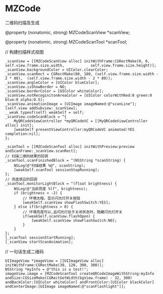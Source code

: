 # MZCode
二维码扫描及生成

@property (nonatomic, strong) MZCodeScanView *scanView;

@property (nonatomic, strong) MZCodeScanTool *scanTool;

// 构建扫描样式视图

    _scanView = [[MZCodeScanView alloc] initWithFrame:CGRectMake(0, 0, self.view.frame.size.width,            self.view.frame.size.height)];
    _scanView.backgroundColor = UIColor.clearColor;
    _scanView.scanRect = CGRectMake(80, 180, (self.view.frame.size.width - 2 * 80),  (self.view.frame.size.width - 2 * 80));
    _scanView.angleColor = [UIColor blueColor];
    _scanView.isShowBorder = NO;
    _scanView.borderColor = [UIColor whiteColor];
    _scanView.notRecoginitonAreaColor = [UIColor colorWithRed:0 green:0 blue:0 alpha:0.5];
    _scanView.animationImage = [UIImage imageNamed:@"scanLine"];
    [self.view addSubview:_scanView];
    __weak typeof(self) weakSelf = self;
    _scanView.codeScanBlock = ^{
        MyQRCodeViewController *myQRCodeVC = [[MyQRCodeViewController alloc] init];
        [weakSelf presentViewController:myQRCodeVC animated:YES completion:nil];
    };
    
    _scanTool = [[MZCodeScanTool alloc] initWithPreview:preview andScanFrame:_scanView.scanRect];
    // 扫描二维码结果的回调
    _scanTool.scanFinishedBlock = ^(NSString *scanString) {
        NSLog(@"扫描结果 %@", scanString);
        [weakSelf.scanTool sessionStopRunning];
    };
    // 亮度感应的回调
    _scanTool.monitorLightBlock = ^(float brightness) {
        NSLog(@"当前亮度 %lf", brightness);
        if (brightness < -2) {
            // 环境太暗，显示闪光灯开关按钮
            [weakSelf.scanView showFlashSwitch:YES];
        } else if(brightness > 0) {
            // 环境亮度可以,且闪光灯处于关闭状态时，隐藏闪光灯开关
            if(weakSelf.scanView.flashOpen) {
                [weakSelf.scanView showFlashSwitch:NO];
            }
        }
    };
    [_scanTool sessionStartRunning];
    [_scanView startScanAnimation];
    
  // 一句话生成二维码
  
    UIImageView *imageView = [[UIImageView alloc] initWithFrame:CGRectMake(30, 120, 300, 300)];
    NSString *myInfo = @"this is a test!";
    imageView.image = [MZCodeScanTool createQRCodeImageWithString:myInfo andSize:CGSizeMake(CGRectGetWidth(bgView.frame) - 32, 300) andBackColor:[UIColor whiteColor] andFrontColor:[UIColor blackColor] andCenterImage:[UIImage imageNamed:@"scanFlashlight"]];
